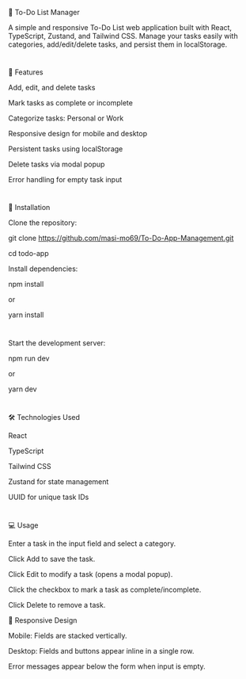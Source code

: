 📝 To-Do List Manager

A simple and responsive To-Do List web application built with React, TypeScript, Zustand, and Tailwind CSS.
Manage your tasks easily with categories, add/edit/delete tasks, and persist them in localStorage.
#


🌟 Features

Add, edit, and delete tasks

Mark tasks as complete or incomplete

Categorize tasks: Personal or Work

Responsive design for mobile and desktop

Persistent tasks using localStorage

Delete tasks via modal popup

Error handling for empty task input

#

🚀 Installation

Clone the repository:

git clone https://github.com/masi-mo69/To-Do-App-Management.git

cd todo-app

Install dependencies:

npm install

or

yarn install

#

Start the development server:

npm run dev

or

yarn dev

#

🛠️ Technologies Used

React

TypeScript

Tailwind CSS

Zustand
 for state management

UUID
 for unique task IDs

#


💻 Usage

Enter a task in the input field and select a category.

Click Add to save the task.

Click Edit to modify a task (opens a modal popup).

Click the checkbox to mark a task as complete/incomplete.

Click Delete to remove a task.

📱 Responsive Design

Mobile: Fields are stacked vertically.

Desktop: Fields and buttons appear inline in a single row.

Error messages appear below the form when input is empty.





